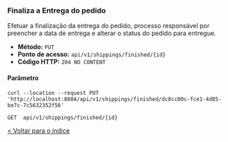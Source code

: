 ### Finaliza a Entrega do pedido

Efetuar a finalização da entrega do pedido, processo responsável por preencher a data de entrega e alterar o status do pedido para entregue.

- **Método:** `PUT`
- **Ponto de acesso:** `api/v1/shippings/finished/{id}`
- **Código HTTP:** `204 NO CONTENT`

#### Parâmetro

```shell
curl --location --request PUT 'http://localhost:8084/api/v1/shippings/finished/dc8cc00c-fce1-4d85-be7c-7c5632352f56'
```
    GET  api/v1/shippings/finished/{id}

[< Voltar para o índice](../README.md)
